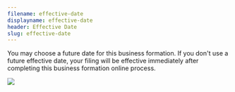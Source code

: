 ```yaml
---
filename: effective-date
displayname: effective-date
header: Effective Date
slug: effective-date
---
```


You may choose a future date for this business formation. If you don't use a future effective date, your filing will be effective immediately after completing this business formation online process.

![](/img/effective-date.jpg)
